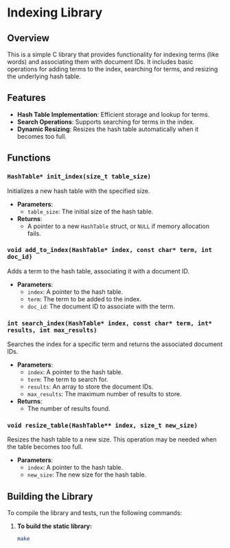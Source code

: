 # Indexing Library

## Overview

This is a simple C library that provides functionality for indexing terms (like words) and associating them with document IDs. It includes basic operations for adding terms to the index, searching for terms, and resizing the underlying hash table.

## Features

- **Hash Table Implementation**: Efficient storage and lookup for terms.
- **Search Operations**: Supports searching for terms in the index.
- **Dynamic Resizing**: Resizes the hash table automatically when it becomes too full.

## Functions

### `HashTable* init_index(size_t table_size)`
Initializes a new hash table with the specified size.

- **Parameters**: 
  - `table_size`: The initial size of the hash table.
- **Returns**: 
  - A pointer to a new `HashTable` struct, or `NULL` if memory allocation fails.

### `void add_to_index(HashTable* index, const char* term, int doc_id)`
Adds a term to the hash table, associating it with a document ID.

- **Parameters**:
  - `index`: A pointer to the hash table.
  - `term`: The term to be added to the index.
  - `doc_id`: The document ID to associate with the term.

### `int search_index(HashTable* index, const char* term, int* results, int max_results)`
Searches the index for a specific term and returns the associated document IDs.

- **Parameters**:
  - `index`: A pointer to the hash table.
  - `term`: The term to search for.
  - `results`: An array to store the document IDs.
  - `max_results`: The maximum number of results to store.
- **Returns**: 
  - The number of results found.

### `void resize_table(HashTable** index, size_t new_size)`
Resizes the hash table to a new size. This operation may be needed when the table becomes too full.

- **Parameters**:
  - `index`: A pointer to the hash table.
  - `new_size`: The new size for the hash table.

## Building the Library

To compile the library and tests, run the following commands:

1. **To build the static library:**
   ```bash
   make
